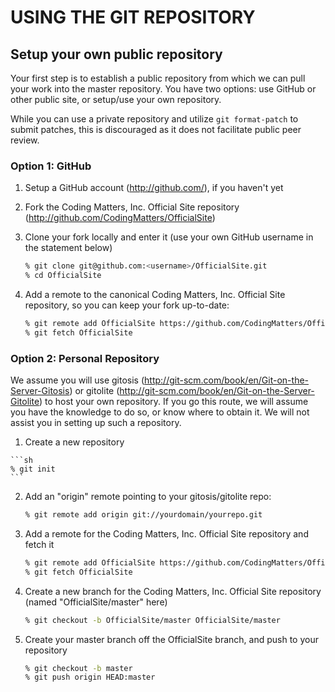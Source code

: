 # USING THE GIT REPOSITORY

## Setup your own public repository

Your first step is to establish a public repository from which we can
pull your work into the master repository. You have two options: use
GitHub or other public site, or setup/use your own repository.

While you can use a private repository and utilize ``git format-patch`` to
submit patches, this is discouraged as it does not facilitate public peer
review.

### Option 1: GitHub

 1. Setup a GitHub account (http://github.com/), if you haven't yet
 2. Fork the Coding Matters, Inc. Official Site repository (http://github.com/CodingMatters/OfficialSite)
 3. Clone your fork locally and enter it (use your own GitHub username
    in the statement below)

    ```sh
    % git clone git@github.com:<username>/OfficialSite.git
    % cd OfficialSite
    ```

 4. Add a remote to the canonical Coding Matters, Inc. Official Site repository, so you can keep your fork
    up-to-date:

    ```sh
    % git remote add OfficialSite https://github.com/CodingMatters/OfficialSite.git
    % git fetch OfficialSite
    ```

### Option 2: Personal Repository

We assume you will use gitosis (http://git-scm.com/book/en/Git-on-the-Server-Gitosis)
or gitolite (http://git-scm.com/book/en/Git-on-the-Server-Gitolite) to host your
own repository.  If you go this route, we will assume you have the knowledge to
do so, or know where to obtain it. We will not assist you in setting up such a
repository.

 1.  Create a new repository

    ```sh
    % git init
    ```

 2. Add an "origin" remote pointing to your gitosis/gitolite repo:

    ```sh
    % git remote add origin git://yourdomain/yourrepo.git
    ```

 3. Add a remote for the Coding Matters, Inc. Official Site repository and fetch it

    ```sh
    % git remote add OfficialSite https://github.com/CodingMatters/OfficialSite.git
    % git fetch OfficialSite
    ```

 4. Create a new branch for the Coding Matters, Inc. Official Site repository (named "OfficialSite/master" here)

    ```sh
    % git checkout -b OfficialSite/master OfficialSite/master
    ```

 5. Create your master branch off the OfficialSite branch, and push to your
    repository

    ```sh
    % git checkout -b master
    % git push origin HEAD:master